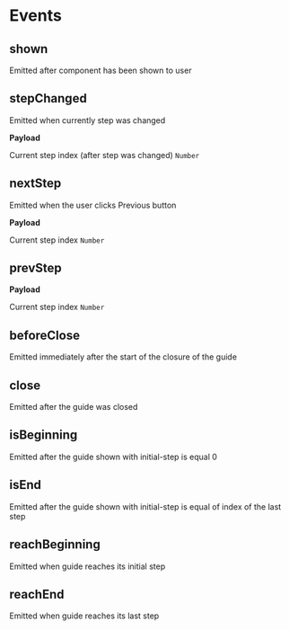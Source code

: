 # Events

## shown
Emitted after component has been shown to user

## stepChanged
Emitted when currently step was changed

**Payload**

Current step index (after step was changed) `Number`

## nextStep
Emitted when the user clicks Previous button

**Payload**

Current step index `Number`

## prevStep

**Payload**

Current step index `Number`

## beforeClose

Emitted immediately after the start of the closure of the guide

## close

Emitted after the guide was closed

## isBeginning

Emitted after the guide shown with initial-step is equal 0

## isEnd

Emitted after the guide shown with initial-step is equal of index of the last step

## reachBeginning

Emitted when guide reaches its initial step

## reachEnd

Emitted when guide reaches its last step
